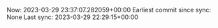 Now: 2023-03-29 23:37:07.282059+00:00 Earliest commit since sync: None Last sync: 2023-03-29 22:29:15+00:00
